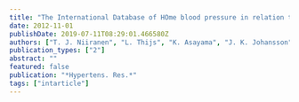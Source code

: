 ```yaml
---
title: "The International Database of HOme blood pressure in relation to Cardiovascular Outcome (IDHOCO): moving from baseline characteristics to research perspectives"
date: 2012-11-01
publishDate: 2019-07-11T08:29:01.466580Z
authors: ["T. J. Niiranen", "L. Thijs", "K. Asayama", "J. K. Johansson", "T. Ohkubo", "M. Kikuya", "J. Boggia", "A. Hozawa", "E. Sandoya", "G. S. Stergiou", "I. Tsuji", "A. M. Jula", "Y. Imai", "J. A. Staessen"]
publication_types: ["2"]
abstract: ""
featured: false
publication: "*Hypertens. Res.*"
tags: ["intarticle"]
---
```



